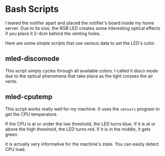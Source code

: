 # Bash Scripts #

I teared the notifier apart and placed the notifier's board inside my home server.
Due to its size, the RGB LED creates some interesting optical effects if you place it 2-4cm
behind the venting holes.

Here are some simple scripts that use various data to set the LED's color.



## mled-discomode ##

This script simply cycles through all available colors. I called it disco mode due to the optical
phenomena that take place as the light crosses the air vents.



## mled-cputemp ##

This script works really well for my machine. It uses the `sensors` program to get the CPU
temperature.

If the CPU is at or under the low threshold, the LED turns blue. If it is at or above the
high threshold, the LED turns red. If it is in the middle, it gets green.

It is actually very informative for the machine's state. You can easily detect CPU load.
